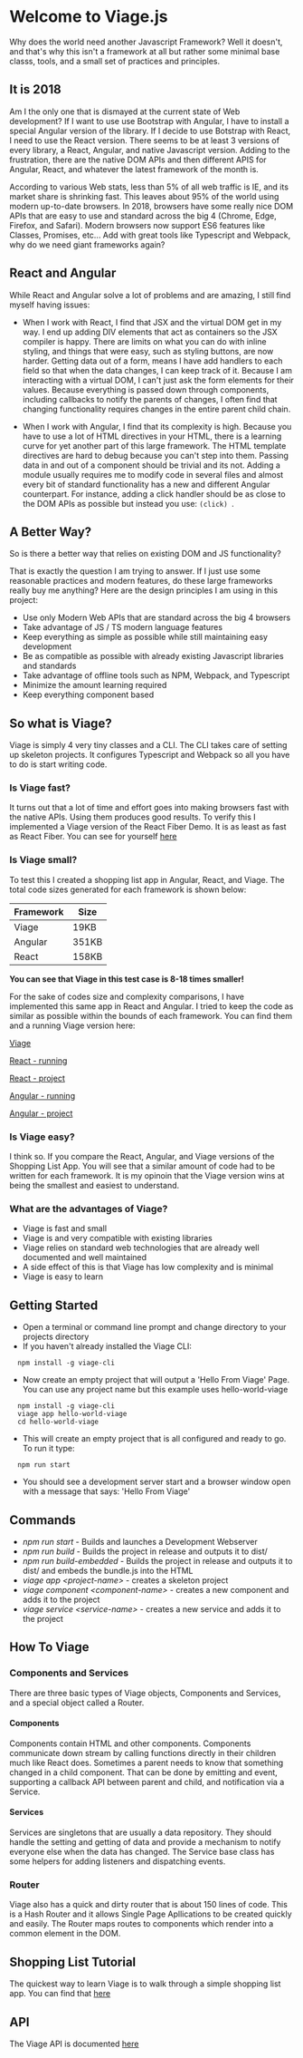 # Welcome to Viage.js
Why does the world need another Javascript Framework? Well it doesn't, and that's why this isn't a framework at all but rather some minimal base classs, tools, and a small set of practices and principles.

## It is 2018
Am I the only one that is dismayed at the current state of Web development? If I want to use use Bootstrap with Angular, I have to install a special Angular version of the library. If I decide to use Botstrap with React, I need to use the React version. There seems to be at least 3 versions of every library, a React, Angular, and native Javascript version. Adding to the frustration, there are the native DOM APIs and then different APIS for Angular, React, and whatever the latest framework of the month is.

According to various Web stats, less than 5% of all web traffic is IE, and its market share is shrinking fast. This leaves about 95% of the world using modern up-to-date browsers. In 2018, browsers have some really nice DOM APIs that are easy to use and standard across the big 4 (Chrome, Edge, Firefox, and Safari). Modern browsers now support ES6 features like Classes, Promises, etc... Add with great tools like Typescript and Webpack, why do we need giant frameworks again?

## React and Angular
While React and Angular solve a lot of problems and are amazing, I still find myself having issues:

* When I work with React, I find that JSX and the virtual DOM get in my way. I end up adding DIV elements that act as containers so the JSX compiler is happy. There are limits on what you can do with inline styling, and things that were easy, such as styling buttons, are now harder. Getting data out of a form, means I have add handlers to each field so that when the data changes, I can keep track of it. Because I am interacting with a virtual DOM, I can't just ask the form elements for their values. Because everything is passed down through components, including callbacks to notify the parents of changes, I often find that changing functionality requires changes in the entire parent child chain.

* When I work with Angular, I find that its complexity is high. Because you have to use a lot of HTML directives in your HTML, there is a learning curve for yet another part of this large framework. The HTML template directives are hard to debug because you can't step into them. Passing data in and out of a component should be trivial and its not. Adding a module usually requires me to modify code in several files and almost every bit of standard functionality has a new and different Angular counterpart. For instance, adding a click handler should be as close to the DOM APIs as possible but instead you use: ```(click) ```.

## A Better Way?
So is there a better way that relies on existing DOM and JS functionality?

That is exactly the question I am trying to answer. If I just use some reasonable practices and modern features, do these large frameworks really buy me anything? Here are the design principles I am using in this project:

- Use only Modern Web APIs that are standard across the big 4 browsers
- Take advantage of JS / TS modern language features
- Keep everything as simple as possible while still maintaining easy development
- Be as compatible as possible with already existing Javascript libraries and standards
- Take advantage of offline tools such as NPM, Webpack, and Typescript
- Minimize the amount learning required
- Keep everything component based

## So what is Viage?
Viage is simply 4 very tiny classes and a CLI. The CLI takes care of setting up skeleton projects. It configures Typescript and Webpack so all you have to do is start writing code.

### Is Viage fast?
It turns out that a lot of time and effort goes into making browsers fast with the native APIs. Using them produces good results. To verify this I implemented a Viage version of the React Fiber Demo. It is as least as fast as React Fiber. You can see for yourself [here](https://github.com/schlotg/viage-sierpinski)

### Is Viage small?
To test this I created a shopping list app in Angular, React, and Viage. The total code sizes generated for each framework is shown below:

| Framework | Size          |
|-----------|---------------|
| Viage     | 19KB          |
| Angular   | 351KB         |
| React     | 158KB         |

**You can see that Viage in this test case is 8-18 times smaller!**

For the sake of codes size and complexity comparisons, I have implemented this same app in React and Angular. I tried to keep the code as similar as possible within the bounds of each framework. You can find them and a running Viage version here:

[Viage](https://schlotg.github.io/shopping-list.html#home)

[React - running](https://schlotg.github.io/react-shopping-list/index)

[React - project](https://github.com/schlotg/react-shopping-list)

[Angular - running](https://schlotg.github.io/angular-shopping-list/home)

[Angular - project](https://github.com/schlotg/angular-shopping-list)

### Is Viage easy?
I think so. If you compare the React, Angular, and Viage versions of the Shopping List App. You will see that a similar amount of code had to be written for each framework. It is my opinoin that the Viage version wins at being the smallest and easiest to understand.

### What are the advantages of Viage?
* Viage is fast and small
* Viage is and very compatible with existing libraries
* Viage relies on standard web technologies that are already well documented and well maintained
* A side effect of this is that Viage has low complexity and is minimal
* Viage is easy to learn

## Getting Started
- Open a terminal or command line prompt and change directory to your projects directory
- If you haven't already installed the Viage CLI:
```
  npm install -g viage-cli
```
- Now create an empty project that will output a 'Hello From Viage' Page. You can use any project name but this example uses hello-world-viage
```
  npm install -g viage-cli
  viage app hello-world-viage
  cd hello-world-viage
```
- This will create an empty project that is all configured and ready to go. To run it type:
```
  npm run start
```
- You should see a development server start and a browser window open with a message that says: 'Hello From Viage'

## Commands
- *npm run start* - Builds and launches a Development Webserver
- *npm run build* - Builds the project in release and outputs it to dist/
- *npm run build-embedded* - Builds the project in release and outputs it to dist/ and embeds the bundle.js into the HTML
- *viage app \<project-name\>* - creates a skeleton project
- *viage component \<component-name\>* - creates a new component and adds it to the project
- *viage service \<service-name\>* - creates a new service and adds it to the project

## How To Viage

### Components and Services
There are three basic types of Viage objects, Components and Services, and a special object called a Router.

#### Components
Components contain HTML and other components. Components communicate down stream by calling functions directly in their children much like React does. Sometimes a parent needs to know that something changed in a child component. That can be done by emitting and event, supporting a callback API between parent and child, and notification via a Service.

#### Services
Services are singletons that are usually a data repository. They should handle the setting and getting of data and provide a mechanism to notify everyone else when the data has changed. The Service base class has some helpers for adding listeners and dispatching events.

### Router
Viage also has a quick and dirty router that is about 150 lines of code. This is a Hash Router and it allows Single Page Apllications to be created quickly and easily. The Router maps routes to components which render into a common element in the DOM.

## Shopping List Tutorial
The quickest way to learn Viage is to walk through a simple shopping list app. You can find that [here](https://github.com/schlotg/viage-shopping-list)

## API
The Viage API is documented [here](docs/api.md)

